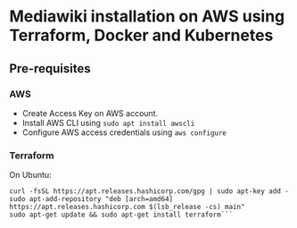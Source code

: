 # Mediawiki installation on AWS using Terraform, Docker and Kubernetes

## Pre-requisites

### AWS
- Create Access Key on AWS account.
- Install AWS CLI using ```sudo apt install awscli```
- Configure AWS access credentials using ```aws configure```

### Terraform
On Ubuntu:

```sudo apt-get update && sudo apt-get install -y gnupg software-properties-common curl
curl -fsSL https://apt.releases.hashicorp.com/gpg | sudo apt-key add -
sudo apt-add-repository "deb [arch=amd64] https://apt.releases.hashicorp.com $(lsb_release -cs) main"
sudo apt-get update && sudo apt-get install terraform```






